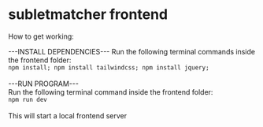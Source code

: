 # subletmatcher frontend

How to get working:

---INSTALL DEPENDENCIES---
Run the following terminal commands inside the frontend folder:
<br>
``npm install; npm install tailwindcss; npm install jquery;``
<br><br>
---RUN PROGRAM---
<br>
Run the following terminal command inside the frontend folder:
<br>
``npm run dev``
<br><br>
This will start a local frontend server
